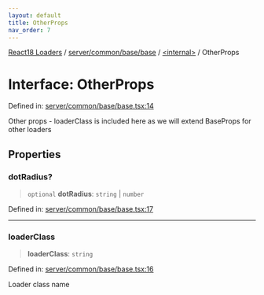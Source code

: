 ```yaml
---
layout: default
title: OtherProps
nav_order: 7
---
```


[React18 Loaders](../../../../../../modules.md) / [server/common/base/base](../../README.md) / [\<internal\>](../README.md) / OtherProps

# Interface: OtherProps

Defined in: [server/common/base/base.tsx:14](https://github.com/react18-tools/turborepo-template/blob/da96170e6e8ed2d4305f5f17fef4813021a270f1/lib/src/server/common/base/base.tsx#L14)

Other props - loaderClass is included here as we will extend BaseProps for other loaders

## Properties

### dotRadius?

> `optional` **dotRadius**: `string` \| `number`

Defined in: [server/common/base/base.tsx:17](https://github.com/react18-tools/turborepo-template/blob/da96170e6e8ed2d4305f5f17fef4813021a270f1/lib/src/server/common/base/base.tsx#L17)

---

### loaderClass

> **loaderClass**: `string`

Defined in: [server/common/base/base.tsx:16](https://github.com/react18-tools/turborepo-template/blob/da96170e6e8ed2d4305f5f17fef4813021a270f1/lib/src/server/common/base/base.tsx#L16)

Loader class name
